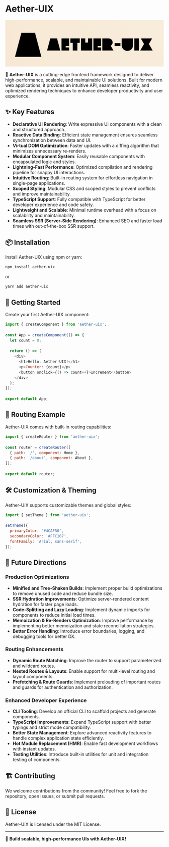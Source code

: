 # Aether-UIX

![Aether-UIX Logo](./assets/logo.png)

🚀 **Aether-UIX** is a cutting-edge frontend framework designed to deliver high-performance, scalable, and maintainable UI solutions. Built for modern web applications, it provides an intuitive API, seamless reactivity, and optimized rendering techniques to enhance developer productivity and user experience.

## ✨ **Key Features**

- **Declarative UI Rendering**: Write expressive UI components with a clean and structured approach.
- **Reactive Data Binding**: Efficient state management ensures seamless synchronization between data and UI.
- **Virtual DOM Optimization**: Faster updates with a diffing algorithm that minimizes unnecessary re-renders.
- **Modular Component System**: Easily reusable components with encapsulated logic and styles.
- **Lightning-Fast Performance**: Optimized compilation and rendering pipeline for snappy UI interactions.
- **Intuitive Routing**: Built-in routing system for effortless navigation in single-page applications.
- **Scoped Styling**: Modular CSS and scoped styles to prevent conflicts and improve maintainability.
- **TypeScript Support**: Fully compatible with TypeScript for better developer experience and code safety.
- **Lightweight and Scalable**: Minimal runtime overhead with a focus on scalability and maintainability.
- **Seamless SSR (Server-Side Rendering)**: Enhanced SEO and faster load times with out-of-the-box SSR support.

## 📦 **Installation**

Install Aether-UIX using npm or yarn:

```sh
npm install aether-uix
```

or

```sh
yarn add aether-uix
```

## 🚀 **Getting Started**

Create your first Aether-UIX component:

```javascript
import { createComponent } from 'aether-uix';

const App = createComponent(() => {
  let count = 0;

  return () => (
    <div>
      <h1>Hello, Aether-UIX!</h1>
      <p>Counter: {count}</p>
      <button onclick={() => count++}>Increment</button>
    </div>
  );
});

export default App;
```

## 🔗 **Routing Example**

Aether-UIX comes with built-in routing capabilities:

```javascript
import { createRouter } from 'aether-uix';

const router = createRouter([
  { path: '/', component: Home },
  { path: '/about', component: About },
]);

export default router;
```

## 🛠 **Customization & Theming**

Aether-UIX supports customizable themes and global styles:

```javascript
import { setTheme } from 'aether-uix';

setTheme({
  primaryColor: '#4CAF50',
  secondaryColor: '#FFC107',
  fontFamily: 'Arial, sans-serif',
});
```

## 🚀 **Future Directions**

### Production Optimizations
- **Minified and Tree-Shaken Builds**: Implement proper build optimizations to remove unused code and reduce bundle size.
- **SSR Hydration Improvements**: Optimize server-rendered content hydration for faster page loads.
- **Code-Splitting and Lazy Loading**: Implement dynamic imports for components to reduce initial load times.
- **Memoization & Re-Renders Optimization**: Improve performance by implementing better memoization and state reconciliation strategies.
- **Better Error Handling**: Introduce error boundaries, logging, and debugging tools for better DX.

### Routing Enhancements
- **Dynamic Route Matching**: Improve the router to support parameterized and wildcard routes.
- **Nested Routes & Layouts**: Enable support for multi-level routing and layout components.
- **Prefetching & Route Guards**: Implement preloading of important routes and guards for authentication and authorization.

### Enhanced Developer Experience
- **CLI Tooling**: Develop an official CLI to scaffold projects and generate components.
- **TypeScript Improvements**: Expand TypeScript support with better typings and strict mode compatibility.
- **Better State Management**: Explore advanced reactivity features to handle complex application state efficiently.
- **Hot Module Replacement (HMR)**: Enable fast development workflows with instant updates.
- **Testing Utilities**: Introduce built-in utilities for unit and integration testing of components.

## 🏗 **Contributing**

We welcome contributions from the community! Feel free to fork the repository, open issues, or submit pull requests.

## 📜 **License**

Aether-UIX is licensed under the MIT License.

---

🚀 **Build scalable, high-performance UIs with Aether-UIX!**

